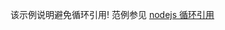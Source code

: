 该示例说明避免循环引用!
范例参见 [nodejs 循环引用](https://nodejs.org/dist/latest-v10.x/docs/api/modules.html#modules_cycles)